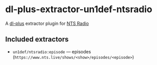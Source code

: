 # dl-plus-extractor-un1def-ntsradio

A [dl-plus](https://github.com/un-def/dl-plus) extractor plugin for [NTS Radio](https://www.nts.live/)

## Included extractors

  * `un1def/ntsradio:episode` — episodes (`https://www.nts.live/shows/<show>/episodes/<episode>`)
